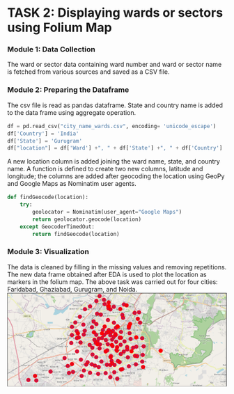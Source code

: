 # TASK 2: Displaying wards or sectors using Folium Map
### Module 1: Data Collection

The ward or sector data containing ward number and ward or sector name is fetched from various sources and saved as a CSV file.

### Module 2: Preparing the Dataframe

The csv file is read as pandas dataframe. State and country name is added to the data frame using aggregate operation.
```python
df = pd.read_csv("city_name_wards.csv", encoding= 'unicode_escape')
df['Country'] = 'India'
df['State'] = 'Gurugram'
df["location"] = df['Ward'] +", " + df['State'] +", " + df['Country']
```
A new location column is added joining the ward name, state, and country name. A function is defined to create two new columns, latitude and longitude; the columns are added after geocoding the location using GeoPy and Google Maps as Nominatim user agents.
```python
def findGeocode(location):   
    try: 
        geolocator = Nominatim(user_agent="Google Maps")
        return geolocator.geocode(location)
    except GeocoderTimedOut: 
        return findGeocode(location) 
```

### Module 3: Visualization

The data is cleaned by filling in the missing values and removing repetitions. The new data frame obtained after EDA is used to plot the location as markers in the folium map. 
The above task was carried out for four cities: Faridabad, Ghaziabad, Gurugram, and Noida.
![Map Image](https://github.com/nkofficial-1005/JunoTerra/blob/master/JunoTerra_Internship/images/map.PNG)


